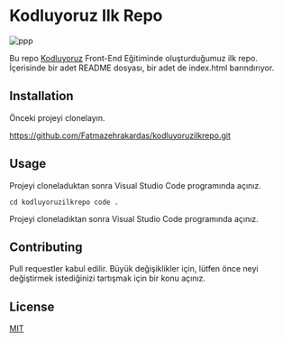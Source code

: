 # Kodluyoruz Ilk Repo


![ppp](https://user-images.githubusercontent.com/116897569/199971025-50f72d29-d357-45fd-bda2-cf37046fc4c7.jpg)


Bu repo [Kodluyoruz](https://kodluyoruz.org/tr/kodluyoruz/) Front-End Eğitiminde oluşturduğumuz ilk repo. İçerisinde bir adet README dosyası, bir adet de index.html barındırıyor.

## Installation

Önceki projeyi clonelayın.

https://github.com/Fatmazehrakardas/kodluyoruzilkrepo.git


## Usage

Projeyi cloneladuktan sonra Visual Studio Code programında açınız.

```
cd kodluyoruzilkrepo code .
```


Projeyi cloneladıktan sonra Visual Studio Code programında açınız.

## Contributing

Pull requestler kabul edilir. Büyük değişiklikler için, lütfen önce neyi  değiştirmek istediğinizi tartışmak için bir konu açınız.

## License

[MIT](https://choosealicense.com/licenses/mit/)






